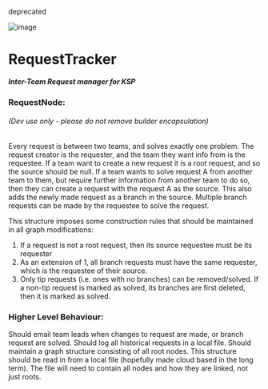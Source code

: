 deprecated


![image](https://user-images.githubusercontent.com/48808991/147350608-1c601788-86e3-4905-b115-eeebbc927510.png)

# RequestTracker
_**Inter-Team Request manager for KSP**_


### **RequestNode:**
###### _(Dev use only - please do not remove builder encapsulation)_
Every request is between two teams, and solves exactly one problem.
The request creator is the requester, and the team they want info from is the requestee.
If a team want to create a new request it is a root request, and so the source should be null.
If a team wants to solve request A from another team to them, but require further information from
another team to do so, then they can create a request with the request A as the source. This also
adds the newly made request as a branch in the source. Multiple branch requests can be made by the
requestee to solve the request.

This structure imposes some construction rules that should be maintained in all graph modifications:
    
1. If a request is not a root request, then its source requestee must be its requester
2. As an extension of 1, all branch requests must have the same requester, which is the requestee of their source.
3. Only tip requests (i.e. ones with no branches) can be removed/solved. If a non-tip request is marked as solved, its branches are first deleted, then it is marked as solved.


### **Higher Level Behaviour:**
Should email team leads when changes to request are made, or branch request are solved.
Should log all historical requests in a local file.
Should maintain a graph structure consisting of all root nodes.
This structure should be read in from a local file (hopefully made cloud based in the long term). 
The file will need to contain all nodes and how they are linked, not just roots.
